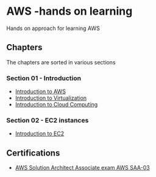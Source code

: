 # AWS -hands on learning

Hands on approach for learning AWS

## Chapters

The chapters are sorted in various sections

### Section 01 -  Introduction
 - [Introduction to AWS](notes/01_introduction/Introduction-to-AWS.md)
 - [Introduction to Virtualization](notes/01_introduction/Introduction-to-Virtualization.md)
 - [Introduction to Cloud Computing](notes/01_introduction/Introduction-to-Cloud-Computing.md)
 

### Section 02 - EC2 instances

  - [Introduction to EC2](notes/02_EC2/01-Introduction-to-EC2.md)
  
## Certifications

- [AWS Solution Architect Associate exam AWS SAA-03](notes/AWS-Solution-architect-exam/start-here.md)
